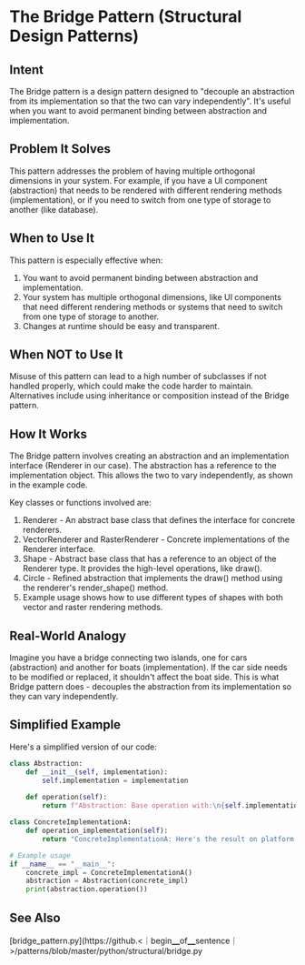 # The Bridge Pattern (Structural Design Patterns)

## Intent

The Bridge pattern is a design pattern designed to "decouple an abstraction from its implementation so that the two can vary independently". It's useful when you want to avoid permanent binding between abstraction and implementation.

## Problem It Solves

This pattern addresses the problem of having multiple orthogonal dimensions in your system. For example, if you have a UI component (abstraction) that needs to be rendered with different rendering methods (implementation), or if you need to switch from one type of storage to another (like database). 

## When to Use It

This pattern is especially effective when:

1. You want to avoid permanent binding between abstraction and implementation.
2. Your system has multiple orthogonal dimensions, like UI components that need different rendering methods or systems that need to switch from one type of storage to another. 
3. Changes at runtime should be easy and transparent.

## When NOT to Use It

Misuse of this pattern can lead to a high number of subclasses if not handled properly, which could make the code harder to maintain. Alternatives include using inheritance or composition instead of the Bridge pattern.

## How It Works

The Bridge pattern involves creating an abstraction and an implementation interface (Renderer in our case). The abstraction has a reference to the implementation object. This allows the two to vary independently, as shown in the example code.

Key classes or functions involved are:

1. Renderer - An abstract base class that defines the interface for concrete renderers.
2. VectorRenderer and RasterRenderer - Concrete implementations of the Renderer interface.
3. Shape - Abstract base class that has a reference to an object of the Renderer type. It provides the high-level operations, like draw().
4. Circle - Refined abstraction that implements the draw() method using the renderer's render_shape() method.
5. Example usage shows how to use different types of shapes with both vector and raster rendering methods.

## Real-World Analogy

Imagine you have a bridge connecting two islands, one for cars (abstraction) and another for boats (implementation). If the car side needs to be modified or replaced, it shouldn't affect the boat side. This is what Bridge pattern does - decouples the abstraction from its implementation so they can vary independently.

## Simplified Example

Here's a simplified version of our code:

```python
class Abstraction:
    def __init__(self, implementation):
        self.implementation = implementation
    
    def operation(self):
        return f"Abstraction: Base operation with:\n{self.implementation.operation_implementation()}"

class ConcreteImplementationA:
    def operation_implementation(self):
        return "ConcreteImplementationA: Here's the result on platform A."

# Example usage
if __name__ == "__main__":
    concrete_impl = ConcreteImplementationA()
    abstraction = Abstraction(concrete_impl)
    print(abstraction.operation())
```

## See Also

[bridge_pattern.py](https://github.<｜begin▁of▁sentence｜>/patterns/blob/master/python/structural/bridge.py